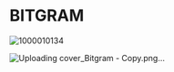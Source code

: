 
# BITGRAM

![1000010134](https://github.com/user-attachments/assets/74a4c042-4ba8-46f0-91ff-a50fb156ab21)
 
![Uploading cover_Bitgram - Copy.png…]()

